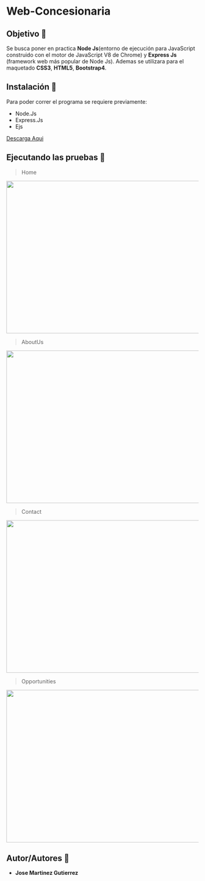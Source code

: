 # Web-Concesionaria

## Objetivo :dart:
Se busca poner en practica **Node Js**(entorno de ejecución para JavaScript construido con el motor de JavaScript V8 de Chrome) y **Express Js** (framework web más popular de Node Js). Ademas se utilizara para el maquetado **CSS3**, **HTML5**, **Bootstrap4**.

## Instalación :wrench:
Para poder correr el programa se requiere previamente:
* Node.Js 
* Express.Js
* Ejs

<a href="https://nodejs.org/es/">Descarga Aqui</a>

## Ejecutando las pruebas :memo:
> Home

<img height="400px" width="600px" scale="50%" src="hhttps://github.com/martinez022jose/Web-Concesionaria/blob/master/screenShotsReadMe/home.png"/>

>AboutUs

<img height="400px" width="600px" scale="50%" src="https://github.com/martinez022jose/Detector-De-Rostros/blob/master/screenShotsReadMe/aboutUs.png"/>

>Contact

<img height="400px" width="600px" scale="50%" src="https://github.com/martinez022jose/Detector-De-Rostros/blob/master/screenShotsReadMe/contact.png"/>

>Opportunities

<img height="400px" width="600px" scale="50%" src="https://github.com/martinez022jose/Detector-De-Rostros/blob/master/screenShotsReadMe/opp.png"/>

## Autor/Autores :pushpin:
* **Jose Martinez Gutierrez**
